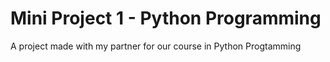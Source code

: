 # Mini Project 1 - Python Programming
 A project made with my partner for our course in Python Progtamming
